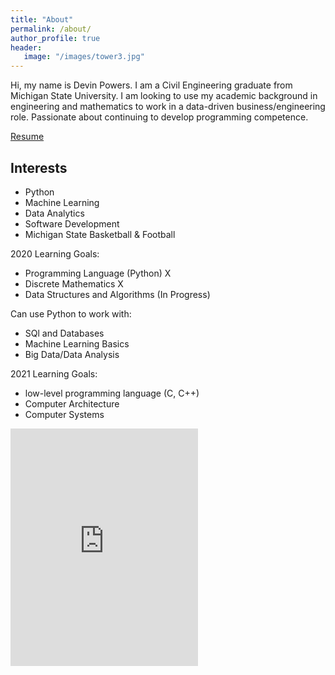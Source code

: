 ```yaml
---
title: "About"
permalink: /about/
author_profile: true
header:
   image: "/images/tower3.jpg"
---
```


Hi, my name is Devin Powers. I am a Civil Engineering graduate from Michigan State University. I am looking to use my academic background in engineering and mathematics to work in a data-driven business/engineering role. Passionate about continuing to develop programming competence.


[Resume](/resume/Devin_Powers_Resume.pdf)

## Interests

* Python
* Machine Learning
* Data Analytics
* Software Development
* Michigan State Basketball & Football

2020 Learning Goals:

- Programming Language (Python) X
- Discrete Mathematics   X
- Data Structures and Algorithms (In Progress)


Can use Python to work with:
- SQl and Databases
- Machine Learning Basics
- Big Data/Data Analysis




2021 Learning Goals:

- low-level programming language (C, C++)
- Computer Architecture
- Computer Systems






<iframe src="https://open.spotify.com/embed/playlist/1VEjjmVIpu2vWIgrs6u7hb" width="300" height="380" frameborder="0" allowtransparency="true" allow="encrypted-media"></iframe>

